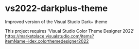 # vs2022-darkplus-theme
Improved version of the Visual Studio Dark+ theme

This project requires 'Visual Studio Color Theme Designer 2022'
https://marketplace.visualstudio.com/items?itemName=idex.colorthemedesigner2022
